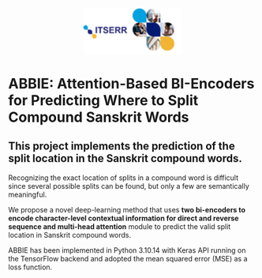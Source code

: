 <div align="center">
  <img src="ITSERR.png" alt="Alt Text" width="200">
</div>

# ABBIE: Attention-Based BI-Encoders for Predicting Where to Split Compound Sanskrit Words

## This project implements the prediction of the split location in the Sanskrit compound words. 

Recognizing the exact location of splits in a compound word is difficult since several possible splits can be found, but only a few are semantically meaningful.
 
We propose a novel deep-learning method that uses **two bi-encoders to encode character-level contextual information for direct and reverse sequence and multi-head attention** module to predict the valid split location in Sanskrit compound words.

ABBIE has been implemented in Python 3.10.14 with Keras API running on the TensorFlow backend and adopted the mean squared error (MSE) as a loss function.
